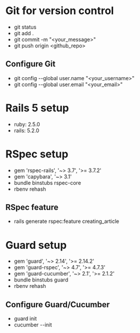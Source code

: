 # Git for version control

- git status
- git add .
- git commit -m "<your_message>"
- git push origin <github_repo>

## Configure Git

- git config --global user.name "<your_username>"
- git config --global user.email "<your_email>"

# Rails 5 setup

- ruby: 2.5.0
- rails: 5.2.0

# RSpec setup
- gem 'rspec-rails', '~> 3.7', '>= 3.7.2'
- gem 'capybara', '~> 3.1'
- bundle binstubs rspec-core
- rbenv rehash

## RSpec feature
- rails generate rspec:feature creating_article

# Guard setup
- gem 'guard', '~> 2.14', '>= 2.14.2'
- gem 'guard-rspec', '~> 4.7', '>= 4.7.3'
- gem 'guard-cucumber', '~> 2.1', '>= 2.1.2'
- bundle binstubs guard
- rbenv rehash

## Configure Guard/Cucumber
- guard init
- cucumber --init

